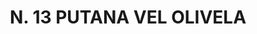 ---
title: "N. 13 PUTANA VEL OLIVELA"
plant-name: "N. 13"
plant-number: "013"
plant-img1: "/assets/img/plant013_verso.jpg"
plant-img2: "/assets/img/plant013.jpg"
plant-xml: "/assets/xml/plant013.xml"
plant-title: "N. 13 PUTANA VEL OLIVELA"
plant-taxon-link: "http://www.worldfloraonline.org/taxon/wfo-0000462513"
plant-taxon-content: "[Rhamnus Alaternus L.]"
layout: single-xml
---